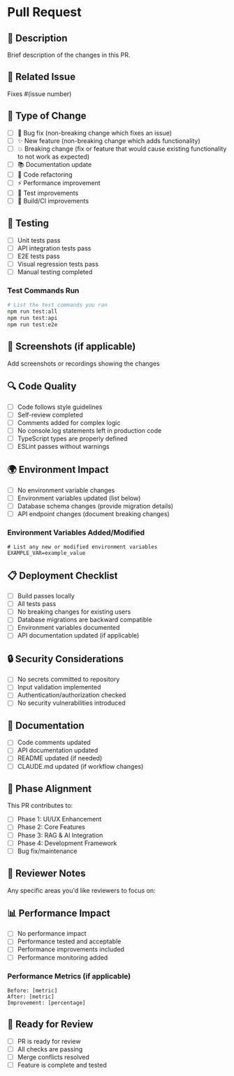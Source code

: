 # Pull Request

## 📝 Description
Brief description of the changes in this PR.

## 🔗 Related Issue
Fixes #(issue number)

## 🚀 Type of Change
- [ ] 🐛 Bug fix (non-breaking change which fixes an issue)
- [ ] ✨ New feature (non-breaking change which adds functionality)
- [ ] 💥 Breaking change (fix or feature that would cause existing functionality to not work as expected)
- [ ] 📚 Documentation update
- [ ] 🧹 Code refactoring
- [ ] ⚡ Performance improvement
- [ ] 🧪 Test improvements
- [ ] 🔧 Build/CI improvements

## 🧪 Testing
- [ ] Unit tests pass
- [ ] API integration tests pass
- [ ] E2E tests pass
- [ ] Visual regression tests pass
- [ ] Manual testing completed

### Test Commands Run
```bash
# List the test commands you ran
npm run test:all
npm run test:api
npm run test:e2e
```

## 📸 Screenshots (if applicable)
Add screenshots or recordings showing the changes

## 🔍 Code Quality
- [ ] Code follows style guidelines
- [ ] Self-review completed
- [ ] Comments added for complex logic
- [ ] No console.log statements left in production code
- [ ] TypeScript types are properly defined
- [ ] ESLint passes without warnings

## 🌍 Environment Impact
- [ ] No environment variable changes
- [ ] Environment variables updated (list below)
- [ ] Database schema changes (provide migration details)
- [ ] API endpoint changes (document breaking changes)

### Environment Variables Added/Modified
```
# List any new or modified environment variables
EXAMPLE_VAR=example_value
```

## 📋 Deployment Checklist
- [ ] Build passes locally
- [ ] All tests pass
- [ ] No breaking changes for existing users
- [ ] Database migrations are backward compatible
- [ ] Environment variables documented
- [ ] API documentation updated (if applicable)

## 🔒 Security Considerations
- [ ] No secrets committed to repository
- [ ] Input validation implemented
- [ ] Authentication/authorization checked
- [ ] No security vulnerabilities introduced

## 📖 Documentation
- [ ] Code comments updated
- [ ] API documentation updated
- [ ] README updated (if needed)
- [ ] CLAUDE.md updated (if workflow changes)

## 🎯 Phase Alignment
This PR contributes to:
- [ ] Phase 1: UI/UX Enhancement
- [ ] Phase 2: Core Features
- [ ] Phase 3: RAG & AI Integration
- [ ] Phase 4: Development Framework
- [ ] Bug fix/maintenance

## 🤝 Reviewer Notes
Any specific areas you'd like reviewers to focus on:

## 📊 Performance Impact
- [ ] No performance impact
- [ ] Performance tested and acceptable
- [ ] Performance improvements included
- [ ] Performance monitoring added

### Performance Metrics (if applicable)
```
Before: [metric]
After: [metric]
Improvement: [percentage]
```

## 🚦 Ready for Review
- [ ] PR is ready for review
- [ ] All checks are passing
- [ ] Merge conflicts resolved
- [ ] Feature is complete and tested